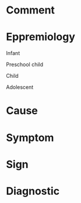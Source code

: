 # Comment

# Eppremiology

Infant

Preschool child

Child

Adolescent

# Cause

# Symptom

# Sign

# Diagnostic
